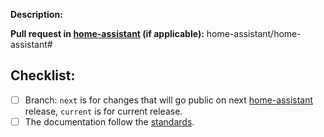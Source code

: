 **Description:**


**Pull request in [home-assistant](https://github.com/home-assistant/home-assistant) (if applicable):** home-assistant/home-assistant#<home-assistant PR number goes here>

## Checklist:

- [ ] Branch: `next` is for changes that will go public on next [home-assistant](https://github.com/home-assistant/home-assistant) release, `current` is for current release.
- [ ] The documentation follow the [standards][standards].

[standards]: https://home-assistant.io/developers/documentation/standards/
